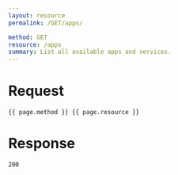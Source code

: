```yaml
---
layout: resource
permalink: /GET/apps/

method: GET
resource: /apps
summary: List all available apps and services.
---
```


# Request

~~~
{{ page.method }} {{ page.resource }}
~~~

# Response

~~~
200
~~~
